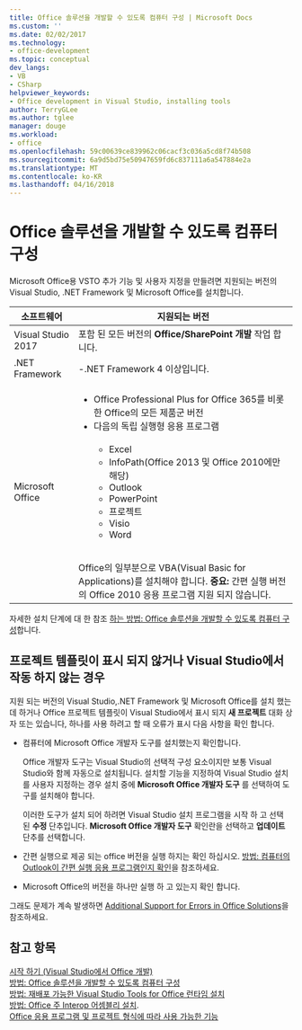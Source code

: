 ```yaml
---
title: Office 솔루션을 개발할 수 있도록 컴퓨터 구성 | Microsoft Docs
ms.custom: ''
ms.date: 02/02/2017
ms.technology:
- office-development
ms.topic: conceptual
dev_langs:
- VB
- CSharp
helpviewer_keywords:
- Office development in Visual Studio, installing tools
author: TerryGLee
ms.author: tglee
manager: douge
ms.workload:
- office
ms.openlocfilehash: 59c00639ce839962c06cacf3c036a5cd8f74b508
ms.sourcegitcommit: 6a9d5bd75e50947659fd6c837111a6a547884e2a
ms.translationtype: MT
ms.contentlocale: ko-KR
ms.lasthandoff: 04/16/2018
---
```

# <a name="configuring-a-computer-to-develop-office-solutions"></a>Office 솔루션을 개발할 수 있도록 컴퓨터 구성

Microsoft Office용 VSTO 추가 기능 및 사용자 지정을 만들려면 지원되는 버전의 Visual Studio, .NET Framework 및 Microsoft Office를 설치합니다.

|소프트웨어|지원되는 버전|
|--------------|------------------------|
|Visual Studio 2017| 포함 된 모든 버전의 **Office/SharePoint 개발** 작업 합니다.|
|.NET Framework|-.NET Framework 4 이상입니다.|
|Microsoft Office|<ul><li>Office Professional Plus for Office 365를 비롯한 Office의 모든 제품군 버전</li><li>다음의 독립 실행형 응용 프로그램<br /><br /> <ul><li>Excel</li><li>InfoPath(Office 2013 및 Office 2010에만 해당)</li><li>Outlook</li><li>PowerPoint</li><li>프로젝트</li><li>Visio</li><li>Word</li></ul></li></ul><br /> Office의 일부분으로 VBA(Visual Basic for Applications)를 설치해야 합니다. **중요:** 간편 실행 버전의 Office 2010 응용 프로그램 지원 되지 않습니다.|

자세한 설치 단계에 대 한 참조 [하는 방법: Office 솔루션을 개발할 수 있도록 컴퓨터 구성](../vsto/how-to-configure-a-computer-to-develop-office-solutions.md)합니다.

## <a name="if-project-templates-dont-appear-or-they-dont-work-in-visual-studio"></a>프로젝트 템플릿이 표시 되지 않거나 Visual Studio에서 작동 하지 않는 경우

지원 되는 버전의 Visual Studio,.NET Framework 및 Microsoft Office를 설치 했는데 하거나 Office 프로젝트 템플릿이 Visual Studio에서 표시 되지 **새 프로젝트** 대화 상자 또는 있습니다, 하나를 사용 하려고 할 때 오류가 표시 다음 사항을 확인 합니다.

- 컴퓨터에 Microsoft Office 개발자 도구를 설치했는지 확인합니다.

     Office 개발자 도구는 Visual Studio의 선택적 구성 요소이지만 보통 Visual Studio와 함께 자동으로 설치됩니다. 설치할 기능을 지정하여 Visual Studio 설치를 사용자 지정하는 경우 설치 중에 **Microsoft Office 개발자 도구** 를 선택하여 도구를 설치해야 합니다.

     이러한 도구가 설치 되어 하려면 Visual Studio 설치 프로그램을 시작 하 고 선택 된 **수정** 단추입니다. **Microsoft Office 개발자 도구** 확인란을 선택하고 **업데이트** 단추를 선택합니다.

- 간편 실행으로 제공 되는 office 버전을 실행 하지는 확인 하십시오. [방법: 컴퓨터의 Outlook이 간편 실행 응용 프로그램인지 확인](http://msdn.microsoft.com/library/office/ff864733(v=office.14).aspx)을 참조하세요.

- Microsoft Office의 버전을 하나만 실행 하 고 있는지 확인 합니다.

그래도 문제가 계속 발생하면 [Additional Support for Errors in Office Solutions](../vsto/additional-support-for-errors-in-office-solutions.md)을 참조하세요.

## <a name="see-also"></a>참고 항목

[시작 하기 &#40;Visual Studio에서 Office 개발&#41;](../vsto/getting-started-office-development-in-visual-studio.md)  
[방법: Office 솔루션을 개발할 수 있도록 컴퓨터 구성](../vsto/how-to-configure-a-computer-to-develop-office-solutions.md)  
[방법: 재배포 가능한 Visual Studio Tools for Office 런타임 설치](../vsto/how-to-install-the-visual-studio-tools-for-office-runtime-redistributable.md)  
[방법: Office 주 Interop 어셈블리 설치](../vsto/how-to-install-office-primary-interop-assemblies.md).  
[Office 응용 프로그램 및 프로젝트 형식에 따라 사용 가능한 기능](../vsto/features-available-by-office-application-and-project-type.md)
